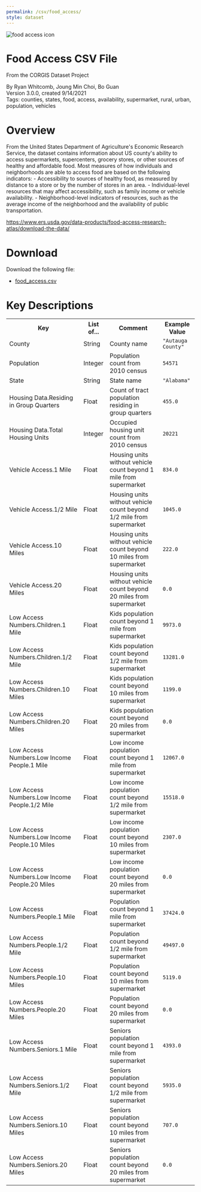 ```yaml
---
permalink: /csv/food_access/
style: dataset
---
```


<img class="img-thumbnail float-right"
     src="/images/datasets/food-access-icon.png"
     alt="food access icon"
     role="presentation">

# Food Access CSV File

<p class='lead'>From the CORGIS Dataset Project</p>

<span class='text-muted'>By Ryan Whitcomb, Joung Min Choi, Bo Guan</span><br>
<span class='text-muted'>Version 3.0.0, created 9/14/2021</span><br>
<span class='text-muted'>Tags: counties, states, food, access, availability, supermarket, rural, urban, population, vehicles</span>

# Overview

From the United States Department of Agriculture's Economic Research Service, the dataset contains information about US county's ability to access supermarkets, supercenters, grocery stores, or other sources of healthy and affordable food.  Most measures of how individuals and neighborhoods are able to access food are based on the following indicators: 
    - Accessibility to sources of healthy food, as measured by distance to a store or by the number of stores in an area.
    - Individual-level resources that may affect accessibility, such as family income or vehicle availability.
    - Neighborhood-level indicators of resources, such as the average income of the neighborhood and the availability of public transportation.  



<https://www.ers.usda.gov/data-products/food-access-research-atlas/download-the-data/>




# Download

Download the following file:

* <a href='../../datasets/csv/food_access/food_access.csv' download>food_access.csv <span class="fas fa-download"></span></a>

# Key Descriptions
    
<table class='table table-condensed table-striped table-bordered table-hover'>
<tr>
    <th class=''>Key</th>
    <th class=''>List of...</th>
    <th class=''>Comment</th>
    <th class=''>Example Value</th>
</tr>

<tr>
    <td>County</td>
    <td>String</td> 
    <td>County name</td>
    <td><code>"Autauga County"</code></td>
</tr>

<tr>
    <td>Population</td>
    <td>Integer</td> 
    <td>Population count from 2010 census</td>
    <td><code>54571</code></td>
</tr>

<tr>
    <td>State</td>
    <td>String</td> 
    <td>State name</td>
    <td><code>"Alabama"</code></td>
</tr>

<tr>
    <td>Housing Data.Residing in Group Quarters</td>
    <td>Float</td> 
    <td>Count of tract population residing in group quarters</td>
    <td><code>455.0</code></td>
</tr>

<tr>
    <td>Housing Data.Total Housing Units</td>
    <td>Integer</td> 
    <td>Occupied housing unit count from 2010 census</td>
    <td><code>20221</code></td>
</tr>

<tr>
    <td>Vehicle Access.1 Mile</td>
    <td>Float</td> 
    <td>Housing units without vehicle count beyond 1 mile from supermarket</td>
    <td><code>834.0</code></td>
</tr>

<tr>
    <td>Vehicle Access.1/2 Mile</td>
    <td>Float</td> 
    <td>Housing units without vehicle count beyond 1/2 mile from supermarket</td>
    <td><code>1045.0</code></td>
</tr>

<tr>
    <td>Vehicle Access.10 Miles</td>
    <td>Float</td> 
    <td>Housing units without vehicle count beyond 10 miles from supermarket</td>
    <td><code>222.0</code></td>
</tr>

<tr>
    <td>Vehicle Access.20 Miles</td>
    <td>Float</td> 
    <td>Housing units without vehicle count beyond 20 miles from supermarket</td>
    <td><code>0.0</code></td>
</tr>

<tr>
    <td>Low Access Numbers.Children.1 Mile</td>
    <td>Float</td> 
    <td>Kids population count beyond 1 mile from supermarket</td>
    <td><code>9973.0</code></td>
</tr>

<tr>
    <td>Low Access Numbers.Children.1/2 Mile</td>
    <td>Float</td> 
    <td>Kids population count beyond 1/2 mile from supermarket</td>
    <td><code>13281.0</code></td>
</tr>

<tr>
    <td>Low Access Numbers.Children.10 Miles</td>
    <td>Float</td> 
    <td>Kids population count beyond 10 miles from supermarket</td>
    <td><code>1199.0</code></td>
</tr>

<tr>
    <td>Low Access Numbers.Children.20 Miles</td>
    <td>Float</td> 
    <td>Kids population count beyond 20 miles from supermarket</td>
    <td><code>0.0</code></td>
</tr>

<tr>
    <td>Low Access Numbers.Low Income People.1 Mile</td>
    <td>Float</td> 
    <td>Low income population count beyond 1 mile from supermarket</td>
    <td><code>12067.0</code></td>
</tr>

<tr>
    <td>Low Access Numbers.Low Income People.1/2 Mile</td>
    <td>Float</td> 
    <td>Low income population count beyond 1/2 mile from supermarket</td>
    <td><code>15518.0</code></td>
</tr>

<tr>
    <td>Low Access Numbers.Low Income People.10 Miles</td>
    <td>Float</td> 
    <td>Low income population count beyond 10 miles from supermarket</td>
    <td><code>2307.0</code></td>
</tr>

<tr>
    <td>Low Access Numbers.Low Income People.20 Miles</td>
    <td>Float</td> 
    <td>Low income population count beyond 20 miles from supermarket</td>
    <td><code>0.0</code></td>
</tr>

<tr>
    <td>Low Access Numbers.People.1 Mile</td>
    <td>Float</td> 
    <td>Population count beyond 1 mile from supermarket</td>
    <td><code>37424.0</code></td>
</tr>

<tr>
    <td>Low Access Numbers.People.1/2 Mile</td>
    <td>Float</td> 
    <td>Population count beyond 1/2 mile from supermarket</td>
    <td><code>49497.0</code></td>
</tr>

<tr>
    <td>Low Access Numbers.People.10 Miles</td>
    <td>Float</td> 
    <td>Population count beyond 10 miles from supermarket</td>
    <td><code>5119.0</code></td>
</tr>

<tr>
    <td>Low Access Numbers.People.20 Miles</td>
    <td>Float</td> 
    <td>Population count beyond 20 miles from supermarket</td>
    <td><code>0.0</code></td>
</tr>

<tr>
    <td>Low Access Numbers.Seniors.1 Mile</td>
    <td>Float</td> 
    <td>Seniors population count beyond 1 mile from supermarket</td>
    <td><code>4393.0</code></td>
</tr>

<tr>
    <td>Low Access Numbers.Seniors.1/2 Mile</td>
    <td>Float</td> 
    <td>Seniors population count beyond 1/2 mile from supermarket</td>
    <td><code>5935.0</code></td>
</tr>

<tr>
    <td>Low Access Numbers.Seniors.10 Miles</td>
    <td>Float</td> 
    <td>Seniors population count beyond 10 miles from supermarket</td>
    <td><code>707.0</code></td>
</tr>

<tr>
    <td>Low Access Numbers.Seniors.20 Miles</td>
    <td>Float</td> 
    <td>Seniors population count beyond 20 miles from supermarket</td>
    <td><code>0.0</code></td>
</tr>

</table>